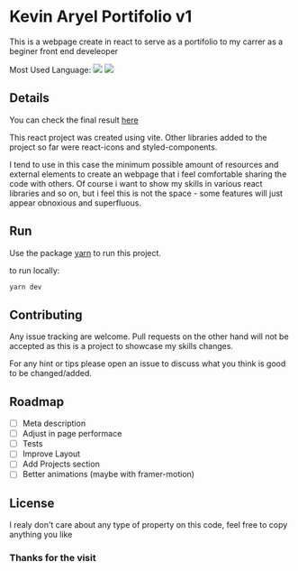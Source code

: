 # Kevin Aryel Portifolio v1

This is a webpage create in react to serve as a portifolio to my carrer as a beginer front end develeoper

<div> Most Used Language:  <img src="https://img.shields.io/github/languages/top/kevinaryeldev/portifolio-v1?style=social"  />
<img src="https://img.shields.io/github/last-commit/kevinaryeldev/portifolio-v1?style=social"  />
</div>

## Details

You can check the final result [here](https://kevinaryeldev.vercel.app/)

This react project was created using vite. Other libraries added to the project so far were react-icons and styled-components.

I tend to use in this case the minimum possible amount of resources and external elements to create an webpage that i feel comfortable sharing the code with others.
Of course i want to show my skills in various react libraries and so on, but i feel this is not the space - some features will just appear obnoxious and superfluous.

## Run

Use the package [yarn](https://classic.yarnpkg.com/lang/en/docs/install/) to run this project.

to run locally:

```bash
yarn dev
```

## Contributing

Any issue tracking are welcome. Pull requests on the other hand
will not be accepted as this is a project to showcase my skills changes.

For any hint or tips please open an issue to discuss what you think is good to be changed/added.

## Roadmap

- [ ] Meta description
- [ ] Adjust in page performace
- [ ] Tests
- [ ] Improve Layout
- [ ] Add Projects section
- [ ] Better animations (maybe with framer-motion)

## License

I realy don't care about any type of property on this code, feel free to copy anything you like

### Thanks for the visit

